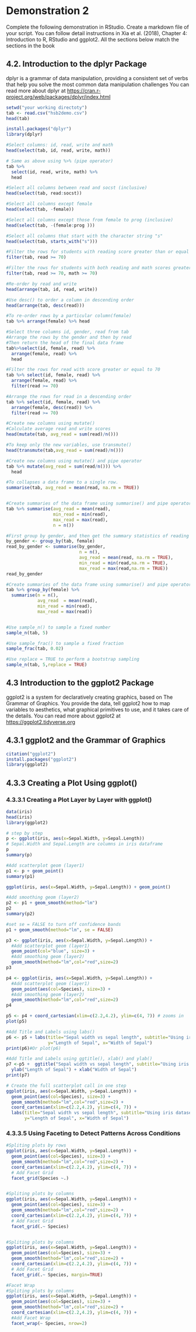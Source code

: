 # Demonstration 2
Complete the following demonstration in RStudio. Create a markdown file of your script. You can follow detail instructions in Xia et al. (2018), Chapter 4: Introduction to R, RStudio and ggplot2. All the sections below match the sections in the book

## 4.2. Introduction to the dplyr Package
dplyr is a grammar of data manipulation, providing a consistent set of verbs that help you solve the most common data manipulation challenges
You can read more about dplyr at https://cran.r-project.org/web/packages/dplyr/index.html

```r
setwd("your working directoty")
tab <- read.csv("hsb2demo.csv")
head(tab)

install.packages("dplyr")
library(dplyr)

#Select columns: id, read, write and math
head(select(tab, id, read, write, math))

# Same as above using %>% (pipe operator)
tab %>% 
  select(id, read, write, math) %>% 
  head 

#Select all columns between read and socst (inclusive)
head(select(tab, read:socst))

#Select all columns except female
head(select(tab, -female))

#Select all columns except those from female to prog (inclusive)
head(select(tab, -(female:prog )))

#Select all columns that start with the character string "s"
head(select(tab, starts_with("s")))

#Filter the rows for students with reading score greater than or equal 70.
filter(tab, read >= 70)

#Filter the rows for students with both reading and math scores greater than or equal 70
filter(tab, read >= 70, math >= 70)

#Re-order by read and write
head(arrange(tab, id, read, write))

#Use desc() to order a column in descending order
head(arrange(tab, desc(read)))

#To re-order rows by a particular column(female)
tab %>% arrange(female) %>% head

#Select three columns id, gender, read from tab
#Arrange the rows by the gender and then by read
#Then return the head of the final data frame
tab%>%select(id, female, read) %>%
  arrange(female, read) %>% 
  head

#Filter the rows for read with score greater or equal to 70
tab %>% select(id, female, read) %>%
  arrange(female, read) %>% 
  filter(read >= 70)

#Arrange the rows for read in a descending order
tab %>% select(id, female, read) %>%
  arrange(female, desc(read)) %>% 
  filter(read >= 70)

#Create new columns using mutate()
#Calculate average read and write scores
head(mutate(tab, avg_read = sum(read)/n()))

#To keep only the new variables, use transmute()
head(transmute(tab,avg_read = sum(read)/n()))

#Create new columns using mutate() and pipe operator
tab %>% mutate(avg_read = sum(read/n())) %>%
  head

#To collapses a data frame to a single row.
summarise(tab, avg_read = mean(read, na.rm = TRUE))


#Create summaries of the data frame using summarise() and pipe operator
tab %>% summarise(avg_read = mean(read), 
                  min_read = min(read),
                  max_read = max(read),
                  n = n())

#First group by gender, and then get the summary statistics of reading by gender
by_gender <- group_by(tab, female)
read_by_gender <- summarise(by_gender,
                            n = n(),
                            avg_read = mean(read, na.rm = TRUE),
                            min_read = min(read,na.rm = TRUE),
                            max_read = max(read,na.rm = TRUE))
read_by_gender

#Create summaries of the data frame using summarise() and pipe operator
tab %>% group_by(female) %>%
  summarise(n = n(),
            avg_read  = mean(read), 
            min_read = min(read),
            max_read = max(read))


#Use sample_n() to sample a fixed number
sample_n(tab, 5)

#Use sample_frac() to sample a fixed fraction
sample_frac(tab, 0.02)

#Use replace = TRUE to perform a bootstrap sampling
sample_n(tab, 5,replace = TRUE)
```
## 4.3 Introduction to the ggplot2 Package
ggplot2 is a system for declaratively creating graphics, based on The Grammar of Graphics. You provide the data, tell ggplot2 how to map variables to aesthetics, what graphical primitives to use, and it takes care of the details. You can read more about ggplot2 at https://ggplot2.tidyverse.org

## 4.3.1	ggplot2 and the Grammar of Graphics
```r
citation("ggplot2")
install.packages("ggplot2")
library(ggplot2)
```

## 4.3.3	Creating a Plot Using ggplot()
### 4.3.3.1 Creating a Plot Layer by Layer with ggplot()
```r
data(iris)
head(iris)
library(ggplot2)

# step by step
p <- ggplot(iris, aes(x=Sepal.Width, y=Sepal.Length)) 
# Sepal.Width and Sepal.Length are columns in iris dataframe
p   
summary(p)

#Add scatterplot geom (layer1)
p1 <- p + geom_point()  
summary(p1)

ggplot(iris, aes(x=Sepal.Width, y=Sepal.Length)) + geom_point()

#Add smoothing geom (layer2)
p2 <- p1 + geom_smooth(method="lm") 
p2  
summary(p2)

#set se = FALSE to turn off confidence bands
p1 + geom_smooth(method="lm", se = FALSE) 

p3 <- ggplot(iris, aes(x=Sepal.Width, y=Sepal.Length)) + 
  #Add scatterplot geom (layer1)
  geom_point(col="blue", size=3) + 
  #Add smoothing geom (layer2)
  geom_smooth(method="lm",col="red",size=2) 
p3 

p4 <- ggplot(iris, aes(x=Sepal.Width, y=Sepal.Length)) + 
  #Add scatterplot geom (layer1)
  geom_point(aes(col=Species), size=3) + 
  #Add smoothing geom (layer2)
  geom_smooth(method="lm",col="red",size=2) 
p4

p5 <- p4 + coord_cartesian(xlim=c(2.2,4.2), ylim=c(4, 7)) # zooms in
plot(p5)

#Add Title and Labels using labs()
p6 <- p5 + labs(title="Sepal width vs sepal length", subtitle="Using iris dataset",
                y="Length of Sepal", x="Width of Sepal")
print(p6)#Or plot(p6)

#Add Title and Labels using ggtitle(), xlab() and ylab()
p7 <-p5 +  ggtitle("Sepal width vs sepal length", subtitle="Using iris dataset") +
  ylab("Length of Sepal") + xlab("Width of Sepal")
print(p7)

# Create the full scatterplot call in one step
ggplot(iris, aes(x=Sepal.Width, y=Sepal.Length)) +
  geom_point(aes(col=Species), size=3) + 
  geom_smooth(method="lm",col="red",size=2) +
  coord_cartesian(xlim=c(2.2,4.2), ylim=c(4, 7)) +
  labs(title="Sepal width vs sepal length", subtitle="Using iris dataset", 
       y="Length of Sepal", x="Width of Sepal")
```

### 4.3.3.5 Using Faceting to Detect Patterns Across Conditions
```r
#Spliting plots by rows
ggplot(iris, aes(x=Sepal.Width, y=Sepal.Length)) +
  geom_point(aes(col=Species), size=3) + 
  geom_smooth(method="lm",col="red",size=2) +
  coord_cartesian(xlim=c(2.2,4.2), ylim=c(4, 7)) +
  # Add Facet Grid
  facet_grid(Species ~.) 


#Spliting plots by columns
ggplot(iris, aes(x=Sepal.Width, y=Sepal.Length)) +
  geom_point(aes(col=Species), size=3) + 
  geom_smooth(method="lm",col="red",size=2) +
  coord_cartesian(xlim=c(2.2,4.2), ylim=c(4, 7)) +
  # Add Facet Grid
  facet_grid(.~ Species) 


#Spliting plots by columns
ggplot(iris, aes(x=Sepal.Width, y=Sepal.Length)) +
  geom_point(aes(col=Species), size=3) + 
  geom_smooth(method="lm",col="red",size=2) +
  coord_cartesian(xlim=c(2.2,4.2), ylim=c(4, 7)) +
  # Add Facet Grid
  facet_grid(.~ Species, margin=TRUE) 

#Facet Wrap
#Spliting plots by columns
ggplot(iris, aes(x=Sepal.Width, y=Sepal.Length)) +
  geom_point(aes(col=Species), size=3) + 
  geom_smooth(method="lm",col="red",size=2) +
  coord_cartesian(xlim=c(2.2,4.2), ylim=c(4, 7)) +
  #Add Facet Wrap
  facet_wrap(~ Species, nrow=2) 
```



